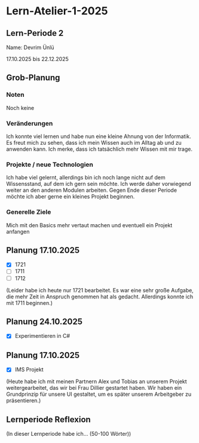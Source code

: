 # Lern-Atelier-1-2025
## Lern-Periode 2
Name: Devrim Ünlü

17.10.2025 bis 22.12.2025

## Grob-Planung
### Noten
Noch keine

### Veränderungen
Ich konnte viel lernen und habe nun eine kleine Ahnung von der Informatik. Es freut mich zu sehen, dass ich mein Wissen auch im Alltag ab und zu anwenden kann. Ich merke, dass ich tatsächlich mehr Wissen mit mir trage.

###  Projekte / neue Technologien
Ich habe viel gelernt, allerdings bin ich noch lange nicht auf dem Wissensstand, auf dem ich gern sein möchte. Ich werde daher vorwiegend weiter an den anderen Modulen arbeiten. Gegen Ende dieser Periode möchte ich aber gerne ein kleines Projekt beginnen.

### Generelle Ziele
Mich mit den Basics mehr vertaut machen und eventuell ein Projekt anfangen


## Planung 17.10.2025

- [x] 1721
- [ ] 1711
- [ ] 1712

(Leider habe ich heute nur 1721 bearbeitet. Es war eine sehr große Aufgabe, die mehr Zeit in Anspruch genommen hat als gedacht. Allerdings konnte ich mit 1711 beginnen.)

## Planung 24.10.2025

- [x] Experimentieren in C#

## Planung 17.10.2025

- [x] IMS Projekt 

(Heute habe ich mit meinen Partnern Alex und Tobias an unserem Projekt weitergearbeitet, das wir bei Frau Dillier gestartet haben. Wir haben ein Grundprinzip für unsere UI gestaltet, um es später unserem Arbeitgeber zu präsentieren.)




## Lernperiode Reflexion
(In dieser Lernperiode habe ich... (50-100 Wörter))
